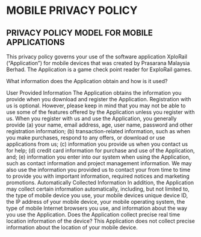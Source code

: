 # MOBILE PRIVACY POLICY
## PRIVACY POLICY MODEL FOR MOBILE APPLICATIONS
This privacy policy governs your use of the software application XploRail (“Application”) for
mobile devices that was created by Prasarana Malaysia Berhad. The Application is a game check
point reader for ExploRail games.


What information does the Application obtain and how is it used?


User Provided Information
The Application obtains the information you provide when you download and register the
Application. Registration with us is optional. However, please keep in mind that you may not be
able to use some of the features offered by the Application unless you register with us.
When you register with us and use the Application, you generally provide (a) your name, email
address, age, user name, password and other registration information; (b) transaction-related
information, such as when you make purchases, respond to any offers, or download or use
applications from us; (c) information you provide us when you contact us for help; (d) credit card
information for purchase and use of the Application, and; (e) information you enter into our system
when using the Application, such as contact information and project management information.
We may also use the information you provided us to contact your from time to time to provide
you with important information, required notices and marketing promotions.
Automatically Collected Information
In addition, the Application may collect certain information automatically, including, but not
limited to, the type of mobile device you use, your mobile devices unique device ID, the IP
address of your mobile device, your mobile operating system, the type of mobile Internet browsers
you use, and information about the way you use the Application.
Does the Application collect precise real time location information of the device?
This Application does not collect precise information about the location of your mobile device. 